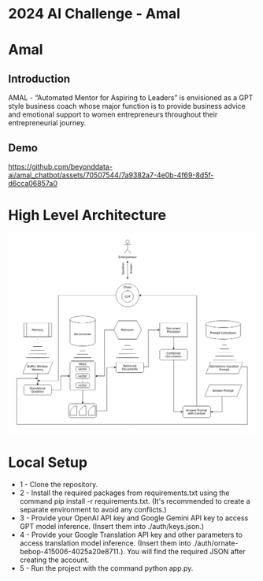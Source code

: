 # 2024 AI Challenge - Amal
# Amal

## Introduction
AMAL - “Automated Mentor for Aspiring to Leaders” is envisioned as a GPT style business
coach whose major function is to provide business advice and emotional support to women
entrepreneurs throughout their entrepreneurial journey.

## Demo


https://github.com/beyonddata-ai/amal_chatbot/assets/70507544/7a9382a7-4e0b-4f69-8d5f-d6cca06857a0



# High Level Architecture
![alt text](https://github.com/beyonddata-ai/amal_chatbot/blob/main/amal_detailed.png?raw=true)

# Local Setup
* 1 - Clone the repository.
* 2 - Install the required packages from requirements.txt using the command pip install -r requirements.txt. (It's recommended to create a separate environment to avoid any conflicts.)
* 3 - Provide your OpenAI API key and Google Gemini API key to access GPT model inference. (Insert them into ./auth/keys.json.)
* 4 - Provide your Google Translation API key and other parameters to access translation model inference. (Insert them into ./auth/ornate-bebop-415006-4025a20e8711.). You will find the required JSON after creating the account.
* 5 - Run the project with the command python app.py.
